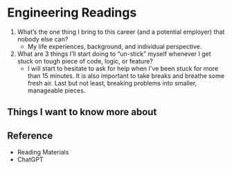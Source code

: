 # Engineering Readings

1. What’s the one thing I bring to this career (and a potential employer) that nobody else can?
   - My life experiences, background, and individual perspective.
2. What are 3 things I’ll start doing to “un-stick” myself whenever I get stuck on tough piece of code, logic, or feature?
   - I will start to hesitate to ask for help when I've been stuck for more than 15 minutes. It is also important to take breaks and breathe some fresh air. Last but not least, breaking problems into smaller, manageable pieces.

## Things I want to know more about

## Reference

- Reading Materials
- ChatGPT